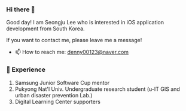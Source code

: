 ### Hi there 👋

Good day! I am Seongju Lee who is interested in iOS application development from South Korea.

If you want to contact me, please leave me a message!

- 📫 How to reach me: denny00123@naver.com



### 🌟 Experience
1. Samsung Junior Software Cup mentor
2. Pukyong Nat'l Univ. Undergraduate research student (u-IT GIS and urban disaster prevention Lab.)
3. Digital Learning Center supporters

<!--
**sj-lee98/sj-lee98** is a ✨ _special_ ✨ repository because its `README.md` (this file) appears on your GitHub profile.

Here are some ideas to get you started:

- 🔭 I’m currently working on ...
- 🌱 I’m currently learning ...
- 👯 I’m looking to collaborate on ...
- 🤔 I’m looking for help with ...
- 💬 Ask me about ...
- 📫 How to reach me: ...
- 😄 Pronouns: ...
- ⚡ Fun fact: ...
-->
